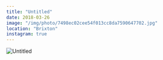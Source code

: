 ```yaml
---
title: "Untitled"
date: 2018-03-26
image: "/img/photo/7498ec02cee54f013cc8da7590647702.jpg"
location: "Brixton"
instagram: true
---
```


![Untitled](/img/photo/7498ec02cee54f013cc8da7590647702.jpg)
